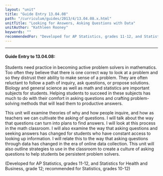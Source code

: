 ```yaml
---
layout: "unit"
title: "Guide Entry 13.04.08"
path: "/curriculum/guides/2013/4/13.04.08.x.html"
unitTitle: "Looking for Answers, Asking Questions with Data"
unitAuthor: "Kathleen Rooney"
keywords: ""
recommendedFor: "Developed for AP Statistics, grades 11-12, and Statistics for Health and Business, grade 12; recommended for Statistics, grades 10-12"
---
```

<body>
<hr/>
<h4>
Guide Entry to 13.04.08:
</h4>
<p>
Students need practice in becoming active problem solvers in mathematics. Too often they believe that there is one correct way to look at a problem and so they distrust their ability to make sense of a problem. They are often reluctant to follow a path of inquiry, ask questions, or propose solutions. Biology and general science as well as math and statistics are important subjects for students. Helping students to succeed in these subjects has much to do with their comfort in asking questions and crafting problem-solving methods that will lead them to productive answers.
</p>
<p> 
This unit will examine theories of why and how people inquire, and how as teachers we can cultivate the asking of questions. I will talk about the way that questions can turn into plans to find answers. I will look at this process in the math classroom. I will also examine the way that asking questions and seeking answers has changed for students who have constant access to looking up information. I will relate this to the way that asking questions through data has changed in the era of online data collection. This unit will also outline strategies to use in the classroom to create a culture of asking questions to help students be persistent problem solvers.
</p>
<p>
(Developed for AP Statistics, grades 11-12, and Statistics for Health and Business, grade 12; recommended for Statistics, grades 10-12)
</p>
</body>